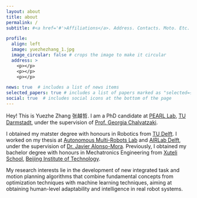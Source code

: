 ```yaml
---
layout: about
title: about
permalink: /
subtitle: #<a href='#'>Affiliations</a>. Address. Contacts. Moto. Etc.

profile:
  align: left
  image: yuezhezhang_1.jpg
  image_circular: false # crops the image to make it circular
  address: >
    <p></p>
    <p></p>
    <p></p>

news: true  # includes a list of news items
selected_papers: true # includes a list of papers marked as "selected={true}"
social: true  # includes social icons at the bottom of the page
---
```

Hey! This is Yuezhe Zhang 张越哲. I am a PhD candidate at [PEARL Lab](https://pearl-lab.com/), [TU Darmstadt](https://www.tu-darmstadt.de/), under the supervision of [Prof. Georgia Chalvatzaki](https://pearl-lab.com/people/georgia-chalvatzaki/).

I obtained my matster degree with honours in Robotics from [TU Delft](https://www.tudelft.nl/). I worked on my thesis at [Autonomous Multi-Robots Lab](https://www.autonomousrobots.nl/) and [AIRLab Delft](https://icai.ai/airlab-delft/), under the supervision of [Dr. Javier Alonso-Mora](https://scholar.google.com/citations?user=JydqDdEAAAAJ&hl). Previously, I obtained my bachelor degree with honours in Mechatronics Engineering from [Xuteli School](https://xuteli.bit.edu.cn/english/index.htm), [Beijing Institute of Technology](https://www.bit.edu.cn/).

My research interests lie in the development of new integrated task and motion planning algorithms that combine fundamental concepts from optimization techniques with machine learning techniques, aiming at obtaining human-level adaptability and intelligence in real robot systems.

<!-- Write your biography here. Tell the world about yourself. Link to your favorite [subreddit](http://reddit.com). You can put a picture in, too. The code is already in, just name your picture `prof_pic.jpg` and put it in the `img/` folder.

Put your address / P.O. box / other info right below your picture. You can also disable any these elements by editing `profile` property of the YAML header of your `_pages/about.md`. Edit `_bibliography/papers.bib` and Jekyll will render your [publications page](/al-folio/publications/) automatically.

Link to your social media connections, too. This theme is set up to use [Font Awesome icons](http://fortawesome.github.io/Font-Awesome/) and [Academicons](https://jpswalsh.github.io/academicons/), like the ones below. Add your Facebook, Twitter, LinkedIn, Google Scholar, or just disable all of them. -->
